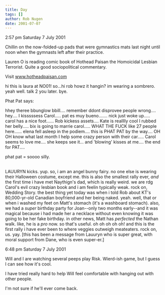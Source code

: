 ```yaml
---
title: Day
tags: []
author: Rob Nugen
date: 2001-07-07
---
```


<p class=date>2:57 pm Saturday 7 July 2001</p>

<p>Chillin on the now-folded-up pads that were gymnastics mats last
night until noon when the gymnasts left after their practice.</p>

<p>Lauren O is reading comic book of Hothead Paisan the Homoicidal
Lesbian Terrorist.  Quite a good sociopolitical commentary.</p>

<p>Visit <a
href="https://www.hotheadpaisan.com">www.hotheadpaisan.com</a></p>

<p class=message>hi this is laura at NO01! so...hi rob howz it hangin?
im wearing a sombrero. yeah well. talk 2 you later. bye.</p>

<p>Phat Pat says:</p>

<p class=message>hhey theree bbunglow bbill.... remember ddont
disprovee people wrong.... hey.... I kisssssess Carol.....  pat es muy
bueno....... nick just woke up..... carol has a nice foot...... Rob
kickess assets.... Kate is realllly cool I rubbed her belly..... bix
is going to marrie carol..... WHAT THE FUCK like 27 people
here...... elena fell asleep in the podiem.... this is PHAT PAT by the
way....  OH OH know what last month I help some crazy person with
their car..... Carol seems to love me....  she keeps see it... and
'blowing' kisses at me.... the end for PAT....</p>

<p class=message>phat pat = soooo silly.

<br>LAUURYN kicks.  yup.  so, i am an angel bunny fairy.  no one else
is wearing their Halloween costume, except me.  this is also the
smallest rally ever, *and* the first time i have met Naythign's dad,
which is really weird.  we are rdg Carol's evil crazy lesbian book and
i am feelin typically weak.  rock on, Wedding Story.  the best thing
yet today was when i told Rob about KT's 80,000-yr-old Canadian
boyfriend and her being naked.  yeah.  well, that or when i washed my
feet on Matt's stomach (it's a washboard stomach).  also, we had a
*super* birthday party for Joan--only two months early--and it was
magical because i had made her a necklace without even knowing it was
going to be her fake birthday.  in other news, Matt has *perfected*
the Nathan walk.  like, he is a *pro* now.  so that's useful.  oh oh
oh oh oh!  and this is the first rally i have ever been to where
veggies outweigh meateaters.  rock on, us.  yay.  [this has been a
message from Lauuryn who is super great, with moral support from Dane,
who is even super-er.]</p>


<p class=date>6:48 pm Saturday 7 July 2001</p>

<p>Will and I are watching several peeps play Risk.  Wierd-ish game,
but I guess I can see how it's cool.</p>

<p>I have tried really hard to help Will feel comfortable with hanging
out with other people.</p>

<p>I'm not sure if he'll ever come back.</p>
